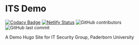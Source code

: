 # ITS Demo

[![Codacy Badge](https://api.codacy.com/project/badge/Grade/7421ab3949634c6b8b66fc4cb1667f8d)](https://app.codacy.com/gh/Pritilata95/its-demo?utm_source=github.com&utm_medium=referral&utm_content=Pritilata95/its-demo&utm_campaign=Badge_Grade_Settings)
[![Netlify Status](https://api.netlify.com/api/v1/badges/18033a01-563f-46e7-ad00-7ec73a9659aa/deploy-status)](https://app.netlify.com/sites/itsdemo-hugo/deploys) ![GitHub contributors](https://img.shields.io/github/contributors/Pritilata95/its-demo) ![GitHub last commit](https://img.shields.io/github/last-commit/Pritilata95/its-demo)

A Demo Hugo Site for IT Security Group, Paderborn University
